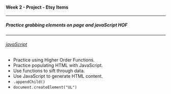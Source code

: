 #### Week 2 - Project - Etsy Items
---
##### Practice grabbing elements on page and javaScript HOF
---
###### [javaScript](https://github.com/jjrajani/Week2_Project/blob/master/js/README.md)

* Practice using Higher Order Functions.
* Practice populating HTML with JavaScript.
* Use functions to sift through data.
* Use JavaScript to generate HTML content.
* `.appendChild()`
* `document.createElement("UL")`